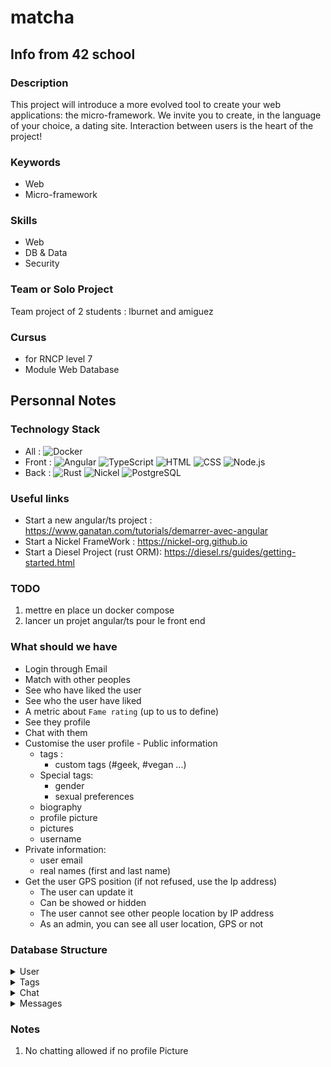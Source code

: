 # matcha
## Info from 42 school
### Description
This project will introduce a more evolved tool to create your web applications: the micro-framework. We invite you to create, in the language of your choice, a dating site. Interaction between users is the heart of the project! 

### Keywords
* Web
* Micro-framework 

### Skills
* Web
* DB & Data
* Security 

### Team or Solo Project
Team project of 2 students : lburnet and amiguez

### Cursus
* for RNCP level 7
* Module Web Database

## Personnal Notes
### Technology Stack
* All : ![Docker](https://img.shields.io/badge/docker-%230db7ed.svg?style=for-the-badge&logo=docker&logoColor=white)
* Front : ![Angular](https://img.shields.io/badge/Angular-DD0031?style=for-the-badge&logo=angular&logoColor=white)	![TypeScript](https://img.shields.io/badge/TypeScript-007ACC?style=for-the-badge&logo=typescript&logoColor=white)	![HTML](https://img.shields.io/badge/HTML-239120?style=for-the-badge&logo=html5&logoColor=white)	![CSS](https://img.shields.io/badge/CSS-239120?&style=for-the-badge&logo=css3&logoColor=white)	![Node.js](https://img.shields.io/badge/Node.js-43853D?style=for-the-badge&logo=node.js&logoColor=white)
* Back : ![Rust](https://img.shields.io/badge/rust-%23000000.svg?style=for-the-badge&logo=rust&logoColor=white) ![Nickel](https://img.shields.io/badge/Nickel-%23000000.svg?style=for-the-badge&logo=rust&logoColor=white) ![PostgreSQL](https://img.shields.io/badge/postgresql-4169e1?style=for-the-badge&logo=postgresql&logoColor=white)

### Useful links
* Start a new angular/ts project : https://www.ganatan.com/tutorials/demarrer-avec-angular
* Start a Nickel FrameWork : https://nickel-org.github.io
* Start a Diesel Project (rust ORM): https://diesel.rs/guides/getting-started.html

### TODO
1. mettre en place un docker compose
2. lancer un projet angular/ts pour le front end

### What should we have 
 - Login through Email
 - Match with other peoples
 - See who have liked the user
 - See who the user have liked
 - A metric about `Fame rating` (up to us to define)
 - See they profile
 - Chat with them
 - Customise the user profile - Public information
   - tags :
     - custom tags (#geek, #vegan ...)
   - Special tags:
     - gender
     - sexual preferences
   - biography
   - profile picture
   - pictures 
   - username
 - Private information:
   - user email
   - real names (first and last name)
 - Get the user GPS position (if not refused, use the Ip address)
   - The user can update it
   - Can be showed or hidden
   - The user cannot see other people location by IP address
   - As an admin, you can see all user location, GPS or not


### Database Structure

<details>
<summary> User </summary>

- Username
- Email
- First name
- Last name
- Biography
- tag List
- Simped list (Other User that liked the user)
- Liked list (Other User that the user Liked)

</details>


<details>
<summary> Tags </summary>

- name
</details>


<details>
<summary> Chat </summary>

 - User 1
 - User 1
 - Message List
</details>

<details>
<summary> Messages </summary>
 
- Content
- Sending time

</details>



### Notes

1. No chatting allowed if no profile Picture

